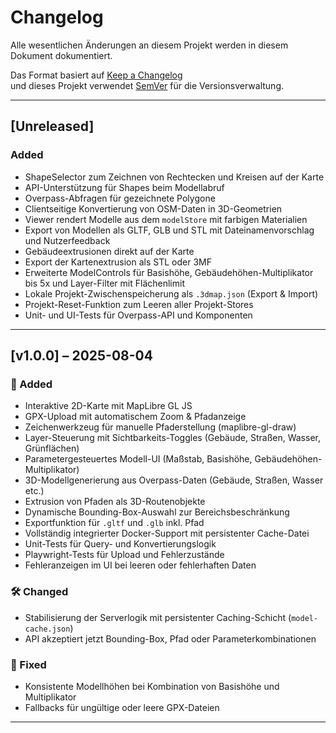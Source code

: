 # Changelog

Alle wesentlichen Änderungen an diesem Projekt werden in diesem Dokument dokumentiert.

Das Format basiert auf [Keep a Changelog](https://keepachangelog.com/de/1.0.0/)  
und dieses Projekt verwendet [SemVer](https://semver.org/lang/de/) für die Versionsverwaltung.

---

## [Unreleased]

### Added
- ShapeSelector zum Zeichnen von Rechtecken und Kreisen auf der Karte
- API-Unterstützung für Shapes beim Modellabruf
- Overpass-Abfragen für gezeichnete Polygone
- Clientseitige Konvertierung von OSM-Daten in 3D-Geometrien
- Viewer rendert Modelle aus dem `modelStore` mit farbigen Materialien
- Export von Modellen als GLTF, GLB und STL mit Dateinamenvorschlag und Nutzerfeedback
- Gebäudeextrusionen direkt auf der Karte
- Export der Kartenextrusion als STL oder 3MF
- Erweiterte ModelControls für Basishöhe, Gebäudehöhen-Multiplikator bis 5x und Layer-Filter mit Flächenlimit
- Lokale Projekt-Zwischenspeicherung als `.3dmap.json` (Export & Import)
- Projekt-Reset-Funktion zum Leeren aller Projekt-Stores
- Unit- und UI-Tests für Overpass-API und Komponenten

---

## [v1.0.0] – 2025-08-04

### 🚀 Added
- Interaktive 2D-Karte mit MapLibre GL JS
- GPX-Upload mit automatischem Zoom & Pfadanzeige
- Zeichenwerkzeug für manuelle Pfaderstellung (maplibre-gl-draw)
- Layer-Steuerung mit Sichtbarkeits-Toggles (Gebäude, Straßen, Wasser, Grünflächen)
- Parametergesteuertes Modell-UI (Maßstab, Basishöhe, Gebäudehöhen-Multiplikator)
- 3D-Modellgenerierung aus Overpass-Daten (Gebäude, Straßen, Wasser etc.)
- Extrusion von Pfaden als 3D-Routenobjekte
- Dynamische Bounding-Box-Auswahl zur Bereichsbeschränkung
- Exportfunktion für `.gltf` und `.glb` inkl. Pfad
- Vollständig integrierter Docker-Support mit persistenter Cache-Datei
- Unit-Tests für Query- und Konvertierungslogik
- Playwright-Tests für Upload und Fehlerzustände
- Fehleranzeigen im UI bei leeren oder fehlerhaften Daten

### 🛠️ Changed
- Stabilisierung der Serverlogik mit persistenter Caching-Schicht (`model-cache.json`)
- API akzeptiert jetzt Bounding-Box, Pfad oder Parameterkombinationen

### 🐛 Fixed
- Konsistente Modellhöhen bei Kombination von Basishöhe und Multiplikator
- Fallbacks für ungültige oder leere GPX-Dateien

---
